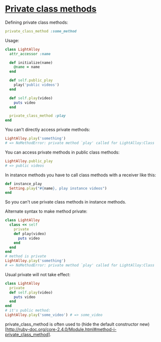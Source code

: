 # [Private class methods](http://ruby-doc.org/core-2.4.0/Module.html#method-i-module_function)

Defining private class methods:
```ruby
private_class_method :some_method
```

Usage:

```ruby
class LightAlloy
  attr_accessor :name

  def initialize(name)
    @name = name
  end

  def self.public_play
    play('public videos')
  end

  def self.play(video)
    puts video
  end

  private_class_method :play
end
```

You can't directly access private methods:
```ruby
LightAlloy.play('something')
# => NoMethodError: private method `play' called for LightAlloy:Class
```

You can access private methods in public class methods:

```ruby
LightAlloy.public_play
# => public videos
```

In instance methods you have to call class methods with a receiver like this:
```ruby
def instance_play
  Setting.play("#{name}, play instance videos")
end
```
So you can't use private class methods in instance methods.


Alternate syntax to make method private:
```ruby
class LightAlloy
  class << self
    private
    def play(video)
      puts video
    end
  end
end
# method is private
LightAlloy.play('something')
# => NoMethodError: private method `play' called for LightAlloy:Class
```

Usual private will not take effect:
```ruby
class LightAlloy
  private
  def self.play(video)
    puts video
  end
end
# it's public method:
LightAlloy.play('some_video') # => some_video
```

private_class_method is often used to (hide the default constructor new)[http://ruby-doc.org/core-2.4.0/Module.html#method-i-private_class_method].